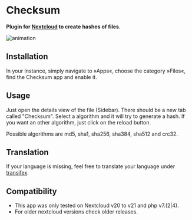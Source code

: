 Checksum
========

**Plugin for [Nextcloud](https://nextcloud.com) to create hashes of files.**

![animation](screenshots/checksum.gif)

Installation
------------

In your Instance, simply navigate to »Apps«, choose the category »Files«, find the Checksum app and enable it.


Usage
-----

Just open the details view of the file (Sidebar). There should be a new tab called "Checksum". Select a algorithm and it will try to generate a hash. If you want an other algorithm, just click on the reload button. 

Possible algorithms are md5, sha1, sha256, sha384, sha512 and crc32.


Translation
-----------

If your language is missing, feel free to translate your language under [transifex](https://www.transifex.com/nextcloud/search/?q=resource%3Achecksum).


Compatibility
-------------

- This app was only tested on Nextcloud v20 to v21 and php v7.(2|4).
- For older nextcloud versions check older releases.
